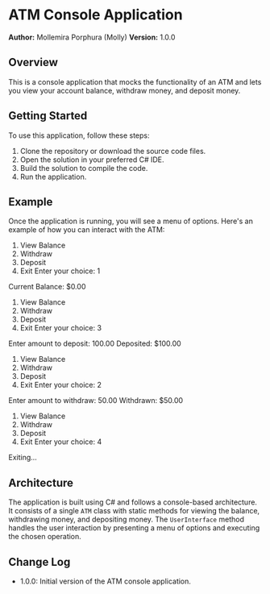 # ATM Console Application

**Author:** Mollemira Porphura (Molly)
**Version:** 1.0.0

## Overview

This is a console application that mocks the functionality of an ATM and lets you view your account balance, withdraw money, and deposit money.

## Getting Started

To use this application, follow these steps:

1. Clone the repository or download the source code files.
2. Open the solution in your preferred C# IDE.
3. Build the solution to compile the code.
4. Run the application.

## Example

Once the application is running, you will see a menu of options. Here's an example of how you can interact with the ATM:

1. View Balance
2. Withdraw
3. Deposit
4. Exit
Enter your choice: 1

Current Balance: $0.00

1. View Balance
2. Withdraw
3. Deposit
4. Exit
Enter your choice: 3

Enter amount to deposit: 100.00
Deposited: $100.00

1. View Balance
2. Withdraw
3. Deposit
4. Exit
Enter your choice: 2

Enter amount to withdraw: 50.00
Withdrawn: $50.00

1. View Balance
2. Withdraw
3. Deposit
4. Exit
Enter your choice: 4

Exiting...


## Architecture

The application is built using C# and follows a console-based architecture. It consists of a single `ATM` class with static methods for viewing the balance, withdrawing money, and depositing money. The `UserInterface` method handles the user interaction by presenting a menu of options and executing the chosen operation.

## Change Log

- 1.0.0: Initial version of the ATM console application.

